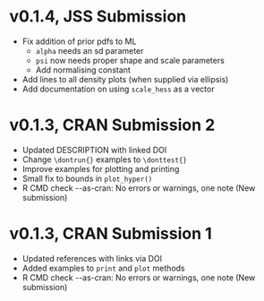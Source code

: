 # v0.1.4, JSS Submission

- Fix addition of prior pdfs to ML
  - `alpha` needs an sd parameter
  - `psi` now needs proper shape and scale parameters
  - Add normalising constant
- Add lines to all density plots (when supplied via ellipsis)
- Add documentation on using `scale_hess` as a vector

# v0.1.3, CRAN Submission 2

- Updated DESCRIPTION with linked DOI
- Change `\dontrun{}` examples to `\donttest{}`
- Improve examples for plotting and printing
- Small fix to bounds in `plot_hyper()`
- R CMD check --as-cran: No errors or warnings, one note (New submission)

# v0.1.3, CRAN Submission 1

- Updated references with links via DOI
- Added examples to `print` and `plot` methods
- R CMD check --as-cran: No errors or warnings, one note (New submission)
